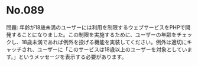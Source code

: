 # No.089

問題: 年齢が18歳未満のユーザーには利用を制限するウェブサービスをPHPで開発することになりました。この制限を実施するために、ユーザーの年齢をチェックし、18歳未満であれば例外を投げる機能を実装してください。例外は適切にキャッチされ、ユーザーに「このサービスは18歳以上のユーザーを対象としています。」というメッセージを表示する必要があります。
